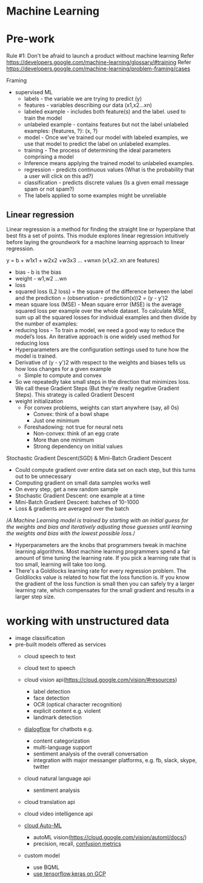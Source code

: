 # Machine Learning
# Pre-work

Rule #1: Don't be afraid to launch a product without machine learning
Refer https://developers.google.com/machine-learning/glossary/#training
Refer https://developers.google.com/machine-learning/problem-framing/cases

Framing
- supervised ML
  - labels - the variable we are trying to predict (y)
  - features - variables describing our data (x1,x2...xn)
  - labeled example - includes both feature(s) and the label. used to train the model
  - unlabeled example - contains features but not the label
    unlabeled examples: {features, ?}: (x, ?)
  - model - Once we've trained our model with labeled examples, we use that model to predict the label on unlabeled examples.
  - training - The process of determining the ideal parameters comprising a model
  - Inference means applying the trained model to unlabeled examples. 
  - regression - predicts continuous values (What is the probability that a user will click on this ad?)
  - classification - predicts discrete values (Is a given email message spam or not spam?)
  - The labels applied to some examples might be unreliable

## Linear regression
Linear regression is a method for finding the straight line or hyperplane that best fits a set of points. 
This module explores linear regression intuitively before laying the groundwork for a machine learning approach to linear regression.

y = b + w1x1 + w2x2 +w3x3 ... +wnxn (x1,x2..xn are features)

- bias - b is the bias
- weight - w1,w2 ...wn
- loss
- squared loss (L2 loss) = the square of the difference between the label and the prediction  = (observation - prediction(x))2
  = (y - y')2
- mean square loss (MSE) - Mean square error (MSE) is the average squared loss per example over the whole dataset. To calculate MSE, sum up all the squared losses for individual examples and then divide by the number of examples:
- reducing loss - To train a model, we need a good way to reduce the model’s loss. An iterative approach is one widely used method for reducing loss
- Hyperparameters are the configuration settings used to tune how the model is trained.
- Derivative of (y - y')2 with respect to the weights and biases tells us how loss changes for a given example
  - Simple to compute and convex
- So we repeatedly take small steps in the direction that minimizes loss. We call these Gradient Steps (But they're really negative Gradient Steps). This strategy is called Gradient Descent
- weight initialization
  - For convex problems, weights can start anywhere (say, all 0s)
    - Convex: think of a bowl shape
    - Just one minimum
  - Foreshadowing: not true for neural nets
    - Non-convex: think of an egg crate
    - More than one minimum
    - Strong dependency on initial values

Stochastic Gradient Descent(SGD) & Mini-Batch Gradient Descent
- Could compute gradient over entire data set on each step, but this turns out to be unnecessary
- Computing gradient on small data samples works well
- On every step, get a new random sample
- Stochastic Gradient Descent: one example at a time
- Mini-Batch Gradient Descent: batches of 10-1000
- Loss & gradients are averaged over the batch

/*A Machine Learning model is trained by starting with an initial guess for the weights and bias and iteratively adjusting those guesses until learning the weights and bias with the lowest possible loss.*/

- Hyperparameters are the knobs that programmers tweak in machine learning algorithms. Most machine learning programmers spend a fair amount of time tuning the learning rate. If you pick a learning rate that is too small, learning will take too long.
- There's a Goldilocks learning rate for every regression problem. The Goldilocks value is related to how flat the loss function is. If you know the gradient of the loss function is small then you can safely try a larger learning rate, which compensates for the small gradient and results in a larger step size.

# working with unstructured data
- image classification
- pre-built models offered as services
  - cloud speech to text
  - cloud text to speech
  - cloud vision api(https://cloud.google.com/vision/#resources)
    - label detection
    - face detection
    - OCR (optical character recognition)
    - explicit content e.g. violent
    - landmark detection
    
  - [dialogflow](https://dialogflow.com/) for chatbots e.g.
    - content categorization
    - multi-language support
    - sentiment analysis of the overall conversation
    - integration with major messanger platforms, e.g. fb, slack, skype, twitter
  - cloud natural language api
    - sentiment analysis
  - cloud translation api
  - cloud video intelligence api
  - [cloud Auto-ML](https://cloud.google.com/automl/)
    - autoML vision(https://cloud.google.com/vision/automl/docs/)
    - precision, recall, [confusion metrics](https://www.dataschool.io/simple-guide-to-confusion-matrix-terminology/)
  - custom model
    - use BQML
    - [use tensorflow,keras on GCP](https://www.tensorflow.org/tutorials/)
    
